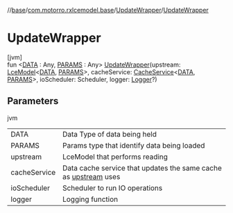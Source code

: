 //[base](../../../index.md)/[com.motorro.rxlcemodel.base](../index.md)/[UpdateWrapper](index.md)/[UpdateWrapper](-update-wrapper.md)

# UpdateWrapper

[jvm]\
fun &lt;[DATA](index.md) : Any, [PARAMS](index.md) : Any&gt; [UpdateWrapper](-update-wrapper.md)(upstream: [LceModel](../-lce-model/index.md)&lt;[DATA](index.md), [PARAMS](index.md)&gt;, cacheService: [CacheService](../../com.motorro.rxlcemodel.base.service/-cache-service/index.md)&lt;[DATA](index.md), [PARAMS](index.md)&gt;, ioScheduler: Scheduler, logger: [Logger](../-logger/index.md)?)

## Parameters

jvm

| | |
|---|---|
| DATA | Data Type of data being held |
| PARAMS | Params type that identify data being loaded |
| upstream | LceModel that performs reading |
| cacheService | Data cache service that updates the same cache as [upstream](../../../../base/com.motorro.rxlcemodel.base/-update-wrapper/[60]init[62].md) uses |
| ioScheduler | Scheduler to run IO operations |
| logger | Logging function |
